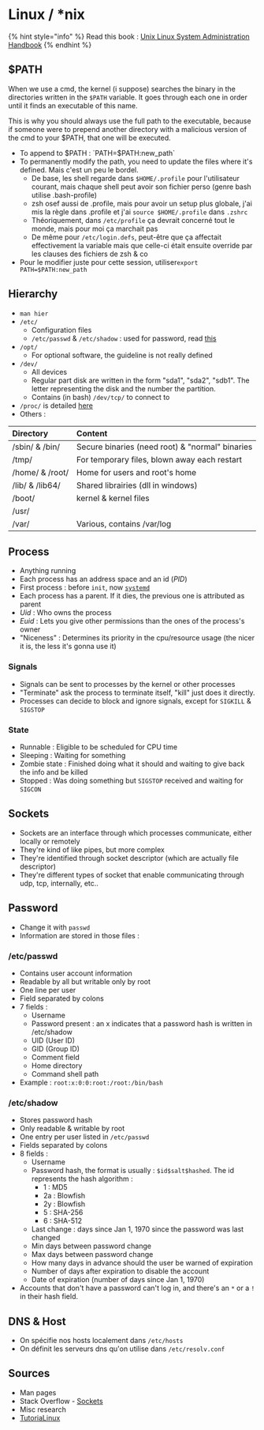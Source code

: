 # Linux / \*nix

{% hint style="info" %}
Read this book : [Unix Linux System Administration Handbook](https://www.amazon.fr/UNIX-Linux-System-Administration-Handbook/dp/0134277554)
{% endhint %}

## $PATH

When we use a cmd, the kernel \(i suppose\) searches the binary in the directories written in the `$PATH` variable. It goes through each one in order until it finds an executable of this name.

This is why you should always use the full path to the executable, because if someone were to prepend another directory with a malicious version of the cmd to your $PATH, that one will be executed.

* To append to $PATH : `PATH=$PATH:new_path`
* To permanently modify the path, you need to update the files where it's defined. Mais c'est un peu le bordel.
  * De base, les shell regarde dans `$HOME/.profile` pour l'utilisateur courant, mais chaque shell peut avoir son fichier perso \(genre bash utilise .bash-profile\)
  * zsh osef aussi de .profile, mais pour avoir un setup plus globale, j'ai mis la règle dans .profile et j'ai  `source $HOME/.profile` dans `.zshrc`
  * Théoriquement, dans `/etc/profile` ça devrait concerné tout le monde, mais pour moi ça marchait pas
  * De même pour `/etc/login.defs`, peut-être que ça affectait effectivement la variable mais que celle-ci était ensuite override par les clauses des fichiers de zsh & co
* Pour le modifier juste pour cette session, utiliser`export PATH=$PATH:new_path`

## Hierarchy

* `man hier`
* `/etc/`
  * Configuration files
  * `/etc/passwd` & `/etc/shadow` : used for password, read [this](https://zcugni.gitbook.io/notes/theory/linux-nix#password)
* `/opt/`
  * For optional software, the guideline is not really defined
* `/dev/`
  * All devices
  * Regular part disk are written in the form "sda1", "sda2", "sdb1". The letter representing the disk and the number the partition.
  * Contains \(in bash\) `/dev/tcp/` to connect to
* `/proc/` is detailed [here](https://zcugni.gitbook.io/notes/theory/linux-nix/file-system#proc)
* Others :

| Directory | Content |
| :--- | :--- |
| /sbin/ & /bin/ | Secure binaries \(need root\) & "normal" binaries |
| /tmp/ | For temporary files, blown away each restart |
| /home/ & /root/ | Home for users and root's home |
| /lib/ & /lib64/ | Shared librairies \(dll in windows\) |
| /boot/ | kernel & kernel files |
| /usr/ |  |
| /var/ | Various, contains /var/log |

## Process

* Anything running
* Each process has an address space and an id \(_PID_\) 
* First process : before `init`, now [`systemd`](https://zcugni.gitbook.io/notes/theory/systemd)
* Each process has a parent. If it dies, the previous one is attributed as parent
* _Uid_ : Who owns the process
* _Euid_ : Lets you give other permissions than the ones of the process's owner
* "Niceness" : Determines its priority in the cpu/resource usage \(the nicer it is, the less it's gonna use it\)

### Signals

* Signals can be sent to processes by the kernel or other processes
* "Terminate" ask the process to terminate itself, "kill" just does it directly.
* Processes can decide to block and ignore signals, except for `SIGKILL` & `SIGSTOP`

### State

* Runnable : Eligible to be scheduled for CPU time
* Sleeping : Waiting for something
* Zombie state : Finished doing what it should and waiting to give back the info and be killed
* Stopped : Was doing something but `SIGSTOP` received and waiting for `SIGCON`

## Sockets

* Sockets are an interface through which processes communicate, either locally or remotely
* They're kind of like pipes, but more complex
* They're identified through socket descriptor \(which are actually file descriptor\)
* They're different types of socket that enable communicating through udp, tcp, internally, etc..

## Password

* Change it with `passwd`
* Information are stored in those files : 

### /etc/passwd

* Contains user account information
* Readable by all but writable only by root
* One line per user
* Field separated by colons
* 7 fields :
  * Username
  * Password present : an x indicates that a password hash is written in /etc/shadow
  * UID \(User ID\)
  * GID \(Group ID\)
  * Comment field
  * Home directory
  * Command shell path
* Example : `root:x:0:0:root:/root:/bin/bash`

### /etc/shadow

* Stores password hash
* Only readable & writable by root
* One entry per user listed in `/etc/passwd`
* Fields separated by colons
* 8 fields :
  * Username
  * Password hash, the format is usually : `$id$salt$hashed`. The id represents the hash algorithm :
    * 1 : MD5
    * 2a : Blowfish
    * 2y : Blowfish
    * 5 : SHA-256
    * 6 : SHA-512
  * Last change : days since Jan 1, 1970 since the password was last changed
  * Min days between password change
  * Max days between password change
  * How many days in advance should the user be warned of expiration
  * Number of days after expiration to disable the account
  * Date of expiration \(number of days since Jan 1, 1970\)
* Accounts that don't have a password can't log in, and there's an `*` or a `!` in their hash field.

## DNS & Host

* On spécifie nos hosts localement dans `/etc/hosts`
* On définit les serveurs dns qu'on utilise dans `/etc/resolv.conf`

## Sources

* Man pages
* Stack Overflow - [Sockets](https://unix.stackexchange.com/questions/16311/what-is-a-socket)
* Misc research
* [TutoriaLinux](https://www.youtube.com/channel/UCvA_wgsX6eFAOXI8Rbg_WiQ)



